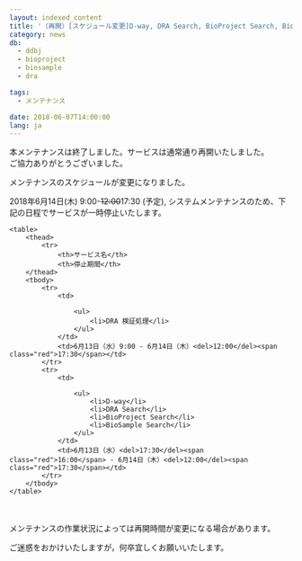 ```yaml
---
layout: indexed_content
title: '（再開）[スケジュール変更]D-way, DRA Search, BioProject Search, BioSample Search システム停止のお知らせ (6/13 9:00 - 6/14 <del>12:00</del>17:30) '
category: news
db:
  - ddbj
  - bioproject
  - biosample
  - dra

tags:
  - メンテナンス

date: 2018-06-07T14:00:00
lang: ja
---
```


<p class="red">本メンテナンスは終了しました。サービスは通常通り再開いたしました。<br>ご協力ありがとうございました。</p>

<p>メンテナンスのスケジュールが変更になりました。</p>

<p>2018年6月14日(木) 9:00-<del>12:00</del><span class="red">17:30</span> (予定), システムメンテナンスのため、下記の日程でサービスが一時停止いたします。</p>
<div class="main_table format">

    <table>
        <thead>
            <tr>
                <th>サービス名</th>
                <th>停止期間</th>
        </thead>
        <tbody>
            <tr>
                <td>

                    <ul>
                        <li>DRA 検証処理</li>
                    </ul>
                </td>
                <td>6月13日（水）9:00 - 6月14日（木）<del>12:00</del><span class="red">17:30</span></td>
            </tr>
            <tr>
                <td>

                    <ul>
                        <li>D-way</li>
                        <li>DRA Search</li>
                        <li>BioProject Search</li>
                        <li>BioSample Search</li>
                    </ul>
                </td>
                <td>6月13日（水）<del>17:30</del><span class="red">16:00</span> - 6月14日（木）<del>12:00</del><span class="red">17:30</span></td>
            </tr>
        </tbody>
    </table>
</div>　

<p>メンテナンスの作業状況によっては再開時間が変更になる場合があります。</p>

<p>ご迷惑をおかけいたしますが，何卒宜しくお願いいたします。</p>
